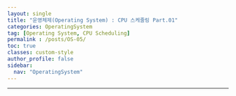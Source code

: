 ```yaml
---
layout: single
title: "운영체제(Operating System) : CPU 스케줄링 Part.01"
categories: OperatingSystem
tag: [Operating System, CPU Scheduling]
permalink : /posts/OS-05/
toc: true
classes: custom-style
author_profile: false
sidebar:
  nav: "OperatingSystem"
---
```


<hr>